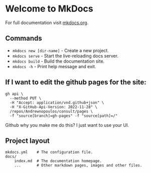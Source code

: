 # Welcome to MkDocs

For full documentation visit [mkdocs.org](https://www.mkdocs.org).

## Commands

* `mkdocs new [dir-name]` - Create a new project.
* `mkdocs serve` - Start the live-reloading docs server.
* `mkdocs build` - Build the documentation site.
* `mkdocs -h` - Print help message and exit.

## If I want to edit the github pages for the site:

```
gh api \
  --method PUT \
  -H "Accept: application/vnd.github+json" \
  -H "X-GitHub-Api-Version: 2022-11-28" \
  /repos/Andrewnopoulos/consult/pages \
  -f "source[branch]=gh-pages" -f "source[path]=/"
```

Github why you make me do this? I just want to use your UI.

## Project layout

    mkdocs.yml    # The configuration file.
    docs/
        index.md  # The documentation homepage.
        ...       # Other markdown pages, images and other files.
